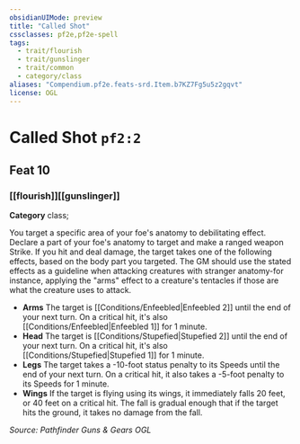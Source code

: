 ```yaml
---
obsidianUIMode: preview
title: "Called Shot"
cssclasses: pf2e,pf2e-spell
tags:
  - trait/flourish
  - trait/gunslinger
  - trait/common
  - category/class
aliases: "Compendium.pf2e.feats-srd.Item.b7KZ7Fg5u5z2gqvt"
license: OGL
---
```

# Called Shot `pf2:2`
## Feat 10
### [[flourish]][[gunslinger]]

**Category** class; 




You target a specific area of your foe's anatomy to debilitating effect. Declare a part of your foe's anatomy to target and make a ranged weapon Strike. If you hit and deal damage, the target takes one of the following effects, based on the body part you targeted. The GM should use the stated effects as a guideline when attacking creatures with stranger anatomy-for instance, applying the "arms" effect to a creature's tentacles if those are what the creature uses to attack.

*   **Arms** The target is [[Conditions/Enfeebled|Enfeebled 2]] until the end of your next turn. On a critical hit, it's also [[Conditions/Enfeebled|Enfeebled 1]] for 1 minute.
*   **Head** The target is [[Conditions/Stupefied|Stupefied 2]] until the end of your next turn. On a critical hit, it's also [[Conditions/Stupefied|Stupefied 1]] for 1 minute.
*   **Legs** The target takes a -10-foot status penalty to its Speeds until the end of your next turn. On a critical hit, it also takes a -5-foot penalty to its Speeds for 1 minute.
*   **Wings** If the target is flying using its wings, it immediately falls 20 feet, or 40 feet on a critical hit. The fall is gradual enough that if the target hits the ground, it takes no damage from the fall.

*Source: Pathfinder Guns & Gears*
*OGL*